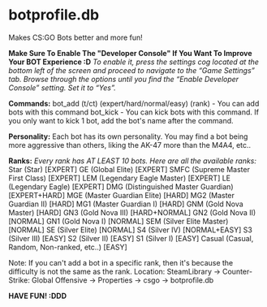 # botprofile.db
Makes CS:GO Bots better and more fun!

**Make Sure To Enable The "Developer Console" If You Want To Improve Your BOT Experience :D**
*To enable it, press the settings cog located at the bottom left of the screen and proceed to navigate to the “Game Settings” tab. Browse through the options until you find the “Enable Developer Console” setting. Set it to “Yes”.*

**Commands:**
bot_add (t/ct) (expert/hard/normal/easy) (rank) - You can add bots with this command
bot_kick - You can kick bots with this command. If you only want to kick 1 bot, add the bot's name after the command.

**Personality:**
Each bot has its own personality. You may find a bot being more aggressive than others, liking the AK-47 more than the M4A4, etc..

**Ranks:**
*Every rank has AT LEAST 10 bots. Here are all the available ranks:*
Star (Star) [EXPERT]
GE (Global Elite) [EXPERT]
SMFC (Supreme Master First Class) [EXPERT]
LEM (Legendary Eagle Master) [EXPERT]
LE (Legendary Eagle) [EXPERT]
DMG (Distinguished Master Guardian) [EXPERT+HARD]
MGE (Master Guardian Elite) [HARD]
MG2 (Master Guardian II) [HARD]
MG1 (Master Guardian I) [HARD]
GNM (Gold Nova Master) [HARD]
GN3 (Gold Nova III) [HARD+NORMAL]
GN2 (Gold Nova II) [NORMAL]
GN1 (Gold Nova I) [NORMAL]
SEM (Silver Elite Master) [NORMAL]
SE (Silver Elite) [NORMAL]
S4 (Silver IV) [NORMAL+EASY]
S3 (Silver III) [EASY]
S2 (Silver II) [EASY]
S1 (Silver I) [EASY]
Casual (Casual, Random, Non-ranked, etc..) [EASY]

Note: If you can't add a bot in a specific rank, then it's because the difficulty is not the same as the rank.
Location: SteamLibrary -> Counter-Strike: Global Offensive -> Properties -> csgo -> botprofile.db


**HAVE FUN! :DDD**
